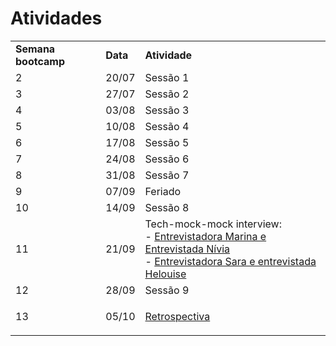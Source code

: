 # Atividades

<table style="vertical-align: top;">
  <tr>
    <td><b>Semana bootcamp</b></td>
    <td><b>Data</b></td>
    <td><b>Atividade</b></td>
  </tr>
 <tr>
    <td>2</td>
    <td>20/07</td>
    <td>Sessão 1</td>
  </tr>
   <tr>
    <td>3</td>
    <td>27/07</td>
    <td>Sessão 2</td>
  </tr>
   <tr>
    <td>4</td>
    <td>03/08</td>
    <td>Sessão 3</td>
  </tr>
   <tr>
    <td>5</td>
    <td>10/08</td>
    <td>Sessão 4</td>
  </tr>
   <tr>
    <td>6</td>
    <td>17/08</td>
    <td>Sessão 5</td>
  </tr>
   <tr>
    <td>7</td>
    <td>24/08</td>
    <td>Sessão 6</td>
  </tr>
  <tr>
    <td>8</td>
    <td>31/08</td>
    <td>Sessão 7</td>
  </tr>
   <tr>
    <td>9</td>
    <td>07/09</td>
    <td>Feriado</td>
  </tr>
   <tr>
    <td>10</td>
    <td>14/09</td>
    <td>Sessão 8</td>
  </tr>
   <tr>
    <td>11</td>
    <td>21/09</td>
    <td>Tech-mock-mock interview: <br/>
    - <p style="display:inline"><a href="https://youtu.be/mIce1l7az7c">Entrevistadora Marina e Entrevistada Nívia</a></p><br/>
    - <p style="display:inline"><a href="https://youtu.be/FUDSrIB788A">Entrevistadora Sara e entrevistada Helouise</a></p>
    </td>
  </tr>
   <tr>
    <td>12</td>
    <td>28/09</td>
    <td>Sessão 9</td>
  </tr>
   <tr>
    <td>13</td>
    <td>05/10</td>
    <td><p><a href="https://metroretro.io/BO6B9VFW95D0">Retrospectiva</a></p></td>
  </tr>
</table>